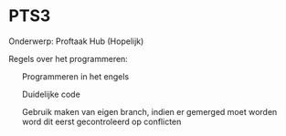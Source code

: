 # PTS3

Onderwerp: Proftaak Hub (Hopelijk)


Regels over het programmeren:
 
 <ul>Programmeren in het engels</ul>
 <ul>Duidelijke code</ul>
 <ul>Gebruik maken van eigen branch, indien er gemerged moet worden word dit eerst gecontroleerd op conflicten</ul>
 
